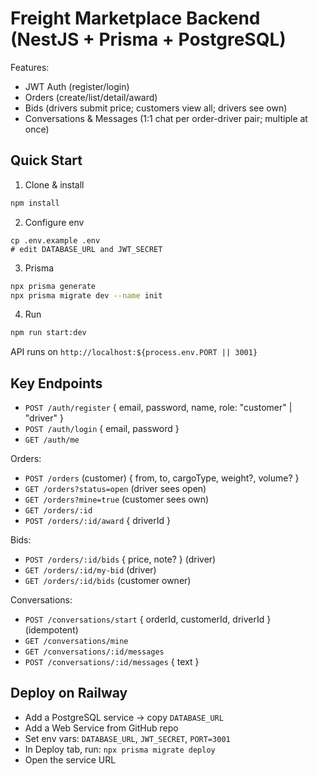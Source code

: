 # Freight Marketplace Backend (NestJS + Prisma + PostgreSQL)

Features:
- JWT Auth (register/login)
- Orders (create/list/detail/award)
- Bids (drivers submit price; customers view all; drivers see own)
- Conversations & Messages (1:1 chat per order-driver pair; multiple at once)

## Quick Start

1. Clone & install
```bash
npm install
```

2. Configure env
```
cp .env.example .env
# edit DATABASE_URL and JWT_SECRET
```

3. Prisma
```bash
npx prisma generate
npx prisma migrate dev --name init
```

4. Run
```bash
npm run start:dev
```

API runs on `http://localhost:${process.env.PORT || 3001}`

## Key Endpoints

- `POST /auth/register` { email, password, name, role: "customer" | "driver" }
- `POST /auth/login` { email, password }
- `GET /auth/me`

Orders:
- `POST /orders` (customer) { from, to, cargoType, weight?, volume? }
- `GET /orders?status=open` (driver sees open)
- `GET /orders?mine=true` (customer sees own)
- `GET /orders/:id`
- `POST /orders/:id/award` { driverId }

Bids:
- `POST /orders/:id/bids` { price, note? } (driver)
- `GET /orders/:id/my-bid` (driver)
- `GET /orders/:id/bids` (customer owner)

Conversations:
- `POST /conversations/start` { orderId, customerId, driverId } (idempotent)
- `GET /conversations/mine`
- `GET /conversations/:id/messages`
- `POST /conversations/:id/messages` { text }

## Deploy on Railway

- Add a PostgreSQL service → copy `DATABASE_URL`
- Add a Web Service from GitHub repo
- Set env vars: `DATABASE_URL`, `JWT_SECRET`, `PORT=3001`
- In Deploy tab, run: `npx prisma migrate deploy`
- Open the service URL
